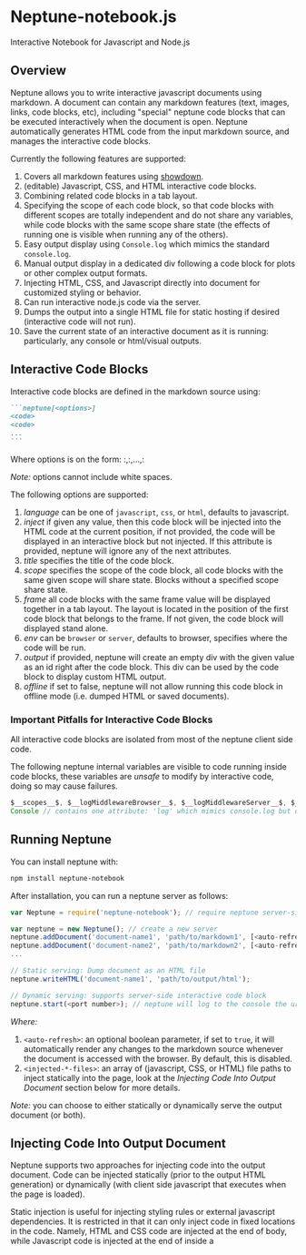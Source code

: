 # Neptune-notebook.js

Interactive Notebook for Javascript and Node.js

## Overview

Neptune allows you to write interactive javascript documents using markdown. A document can contain
any markdown features (text, images, links, code blocks, etc), including "special" neptune code blocks
that can be executed interactively when the document is open. Neptune automatically generates HTML code
from the input markdown source, and manages the interactive code blocks.

Currently the following features are supported:
1. Covers all markdown features using [showdown](https://github.com/showdownjs/showdown).
2. (editable) Javascript, CSS, and HTML interactive code blocks.
3. Combining related code blocks in a tab layout.
4. Specifying the scope of each code block, so that code blocks with different scopes are totally independent
   and do not share any variables, while code blocks with the same scope share state (the effects of running one
   is visible when running any of the others).
5. Easy output display using `Console.log` which mimics the standard `console.log`.
6. Manual output display in a dedicated div following a code block for plots or other complex output formats.
7. Injecting HTML, CSS, and Javascript directly into document for customized styling or behavior.
8. Can run interactive node.js code via the server.
9. Dumps the output into a single HTML file for static hosting if desired (interactive code will not run).
10. Save the current state of an interactive document as it is running: particularly, any console or html/visual outputs.

## Interactive Code Blocks

Interactive code blocks are defined in the markdown source using:
~~~markdown
```neptune[<options>]
<code>
<code>
...
```
~~~

Where options is on the form: <key>:<value>,<key>:<value>,...,<key>:<value>

*Note:* options cannot include white spaces.

The following options are supported:
1. _language_ can be one of `javascript`, `css`, or `html`, defaults to javascript.
2. _inject_ if given any value, then this code block will be injected into the HTML code at the current position,
if not provided, the code will be displayed in an interactive block but not injected.
If this attribute is provided, neptune will ignore any of the next attributes.
3. _title_ specifies the title of the code block.
4. _scope_ specifies the scope of the code block, all code blocks with the same given scope will share state.
Blocks without a specified scope share state.
5. _frame_ all code blocks with the same frame value will be displayed together in a tab layout. The layout is
located in the position of the first code block that belongs to the frame. If not given, the code block will displayed
stand alone.
6. _env_ can be `browser` or `server`, defaults to browser, specifies where the code will be run.
7. _output_ if provided, neptune will create an empty div with the given value as an id right after the code block.
This div can be used by the code block to display custom HTML output.
8. _offline_ if set to false, neptune will not allow running this code block in offline mode (i.e. dumped HTML or saved documents).

### Important Pitfalls for Interactive Code Blocks

All interactive code blocks are isolated from most of the neptune client side code.

The following neptune internal variables are visible to code running inside code blocks, these variables are *unsafe* to modify by interactive code, doing so may cause failures.

```javascript
$__scopes__$, $__logMiddlewareBrowser__$, $__logMiddlewareServer__$, $__eval__$, $__code__$
Console // contains one attribute: 'log' which mimics console.log but displays output inside the HTML page, this can be used safetly, but not modified.
```

## Running Neptune

You can install neptune with:
```bash
npm install neptune-notebook
```

After installation, you can run a neptune server as follows:
```javascript
var Neptune = require('neptune-notebook'); // require neptune server-side code

var neptune = new Neptune(); // create a new server
neptune.addDocument('document-name1', 'path/to/markdown1', [<auto-refresh>=false], [<injected-JS-files>=[]], [<injected-CSS-files>=[]], [<injected-HTML-files>=[]]);
neptune.addDocument('document-name2', 'path/to/markdown2', [<auto-refresh>=false], [<injected-JS-files>=[]], [<injected-CSS-files>=[]], [<injected-HTML-files>=[]]);
...

// Static serving: Dump document as an HTML file
neptune.writeHTML('document-name1', 'path/to/output/html');

// Dynamic serving: supports server-side interactive code block
neptune.start(<port number>); // neptune will log to the console the urls for each document
```

*Where:*
1. `<auto-refresh>`: an optional boolean parameter, if set to `true`, it will automatically render any changes to the markdown source whenever the document is accessed with the browser.
By default, this is disabled.
2. `<injected-*-files>`: an array of (javascript, CSS, or HTML) file paths to inject statically into the page, look at the _Injecting Code Into Output Document_ section below for more details.

*Note:* you can choose to either statically or dynamically serve the output document (or both).

## Injecting Code Into Output Document

Neptune supports two approaches for injecting code into the output document. Code can be injected statically (prior
to the output HTML generation) or dynamically (with client side javascript that executes when the page is loaded).

Static injection is useful for injecting styling rules or external javascript dependencies. It is restricted in that
it can only inject code in fixed locations in the code. Namely, HTML and CSS code are injected at the end of <head> body,
while Javascript code is injected at the end of <body> inside a <script> tag.

Static injection is specified by providing an array of files whose content is injected into the document in order (as if by <script> or <link> tags).

```javascript
neptune.addDocument('document-name', 'path/to/markdown', <autosave>, ['/path/to/JS', ...], ['/path/to/CSS', ...], ['/path/to/HTML', ...]);
```

Dynamic injection is more flexible as it allows injecting code into any location in the page. Dynamic injection is defined within the markdown
input file using a neptune code block with `inject=true`. Look at the _Interactive Code Blocks_ section above for more details.

## Code Samples

For a sample neptune server, input markdown file, and output HTML, look under `demo/` directory in the github repo.

## License and Contribution

MIT. Pull-requests, bug reports, and feature requests are welcome.

Please use github issues to report bugs or request features. Use common sense to determine how much context information need to be provided.

Before sending a pull request, please run the linter to check your changes adheres to the code styling standards using `npm run lint`.

## Directory Structure
Neptune is made out of two components:
1. An express-based server responsible for transforming and rendering markdown, as well as serving documents.
2. A client side javascript library responsible for styling and managing interactive code blocks and other features.

The javascript client side library is automatically injected into the document HTML pages by the server. The server code is available under `src/`, while the client side
code is under `src/statics/`.

The client side code uses browserify to compile code under `src/statics/browserify` into `src/statics/neptune.js`, whose contents are injected into client side HTML pages.
If you made changes to the client side code and would like to recompile it, run `npm run build`.

Note that `/src/statics/prism.[css,js]` are external dependencies for the Prism library for pretty printing/styling of code inside HTML documents.
